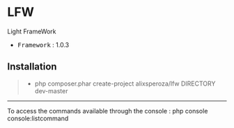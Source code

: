 # LFW
Light FrameWork

 - <kbd>Framework</kbd> : 1.0.3

Installation
----------

> - php composer.phar create-project alixsperoza/lfw DIRECTORY dev-master

----------

To access the commands available through the console : php console console:listcommand